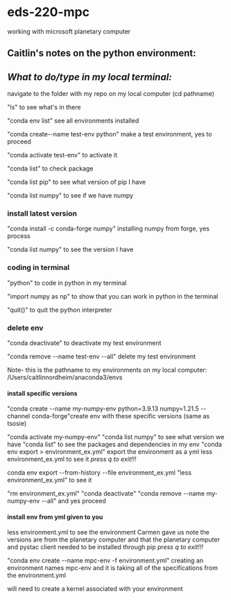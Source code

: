 # eds-220-mpc
working with microsoft planetary computer

## Caitlin's notes on the python environment:

## *What to do/type in my local terminal:*

navigate to the folder with my repo on my local computer (cd pathname)

"ls" to see what's in there

"conda env list" see all environments installed

"conda create--name test-env python" make a test environment, yes to proceed

"conda activate test-env" to activate it

"conda list" to check package

"conda list pip" to see what version of pip I have

"conda list numpy" to see if we have numpy

### install latest version
"conda install -c conda-forge numpy" installing numpy from forge, yes process

"conda list numpy" to see the version I have

### coding in terminal
"python" to code in python in my terminal

"import numpy as np" to show that you can work in python in the terminal

"quit()" to quit the python interpreter

### delete env
"conda deactivate" to deactivate my test environment

"conda remove --name test-env --all" delete my test environment

Note- this is the pathname to my environments on my local computer: /Users/caitlinnordheim/anaconda3/envs

#### install specific versions
"conda create --name my-numpy-env python=3.9.13 numpy=1.21.5 --channel conda-forge"create env with these specific versions (same as tsosie)

"conda activate my-numpy-env"
"conda list numpy" to see what version we have
"conda list" to see the packages and dependencies in my env
"conda env export > environment_ex.yml" export the environment as a yml
less environment_ex.yml to see it
*press q to exit!!!*

conda env export --from-history --file environment_ex.yml
"less environment_ex.yml" to see it

"rm environment_ex.yml"
"conda deactivate"
"conda remove --name my-numpy-env --all" and yes proceed

#### install env from yml given to you
less environment.yml to see the environment Carmen gave us
note the versions are from the planetary computer and that the planetary computer and pystac client needed to be installed through pip
*press q to exit!!!*

"conda env create --name mpc-env -f environment.yml" creating an environment names mpc-env and it is taking all of the specifications from the environment.yml

will need to create a kernel associated with your environment




